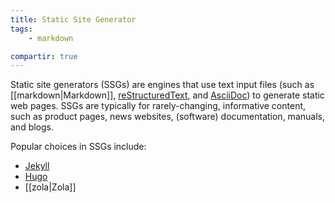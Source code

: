 ```yaml
---
title: Static Site Generator
tags:
    - markdown

compartir: true
---
```


Static site generators (SSGs) are engines that use text input files (such as [[markdown|Markdown]], [reStructuredText](https://docutils.sourceforge.io/rst.html), and [AsciiDoc](https://asciidoc.org/)) to generate static web pages. SSGs are typically for rarely-changing, informative content, such as product pages, news websites, (software) documentation, manuals, and blogs.

Popular choices in SSGs include:

-   [Jekyll](https://jekyllrb.com/)
-   [Hugo](https://gohugo.io/)
-   [[zola|Zola]]

